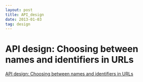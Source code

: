```yaml
---
layout: post
title: API_design
date: 2013-01-03
tag: design
---
```


# API design: Choosing between names and identifiers in URLs

[API design: Choosing between names and identifiers in URLs](https://cloudplatform.googleblog.com/2017/10/API-design-choosing-between-names-and-identifiers-in-URLs.html)
